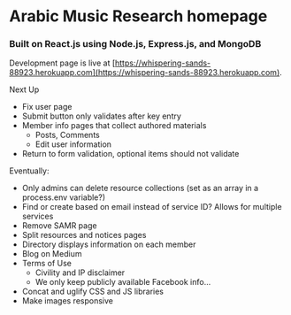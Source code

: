 # Arabic Music Research homepage

### Built on React.js using Node.js, Express.js, and MongoDB

Development page is live at [https://whispering-sands-88923.herokuapp.com](https://whispering-sands-88923.herokuapp.com).

Next Up
* Fix user page
* Submit button only validates after key entry
* Member info pages that collect authored materials
    * Posts, Comments
    * Edit user information
* Return to form validation, optional items should not validate

Eventually:
* Only admins can delete resource collections (set as an array in a process.env variable?)
* Find or create based on email instead of service ID? Allows for multiple services
* Remove SAMR page
* Split resources and notices pages
* Directory displays information on each member
* Blog on Medium
* Terms of Use
    * Civility and IP disclaimer
    * We only keep publicly available Facebook info...
* Concat and uglify CSS and JS libraries
* Make images responsive

